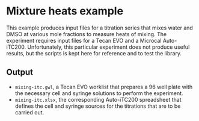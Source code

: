 # Mixture heats example

This example produces input files for a titration series that mixes water and DMSO at various mole fractions to measure heats of mixing. The experiment requires input files for a Tecan EVO and a Microcal Auto-iTC200. Unfortunately, this particular experiment does not produce useful results, but the scripts is kept here for reference and to test the library.

## Output 

- `mixing-itc.gwl`, a Tecan EVO worklist that prepares a 96 well plate with the necessary cell and syringe solutions to perform the experiment.
- `mixing-itc.xlsx`, the corresponding Auto-iTC200 spreadsheet that defines the cell and syringe sources for the titrations that are to be carried out. 
